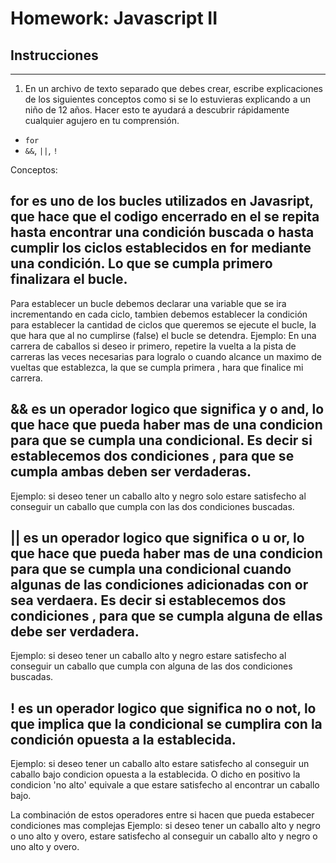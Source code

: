 # Homework: Javascript II

## Instrucciones
---
1. En un archivo de texto separado que debes crear, escribe explicaciones de los siguientes conceptos como si se lo estuvieras explicando a un niño de 12 años. Hacer esto te ayudará a descubrir rápidamente cualquier agujero en tu comprensión.

* `for`
* `&&`, `||`, `!`

Conceptos:

## for es uno de los bucles utilizados en Javasript, que hace que el codigo encerrado en el se repita hasta encontrar una condición buscada o hasta cumplir los ciclos establecidos en for mediante una condición. Lo que se cumpla primero finalizara el bucle. 
Para establecer un bucle debemos declarar una variable que se ira incrementando en cada ciclo, tambien debemos establecer la condición para establecer la cantidad de ciclos que queremos se ejecute el bucle, la que hara que al no cumplirse (false) el bucle se detendra.
Ejemplo: En una carrera de caballos si deseo ir primero, repetire la vuelta a la pista de carreras las veces necesarias para logralo o cuando alcance un maximo de vueltas que establezca, la que se cumpla primera , hara que finalice mi carrera.

## && es un operador logico que significa y o and, lo que hace que pueda haber mas de una condicion para que se cumpla una condicional. Es decir si establecemos dos condiciones , para que se cumpla ambas deben ser verdaderas.
Ejemplo: si deseo tener un caballo alto y negro solo estare satisfecho al conseguir un caballo que cumpla con las dos condiciones buscadas.

## || es un operador logico que significa o u or, lo que hace que pueda haber mas de una condicion para que se cumpla una condicional cuando algunas de las condiciones adicionadas con or sea verdaera. Es decir si establecemos dos condiciones , para que se cumpla alguna de ellas debe ser verdadera.
Ejemplo: si deseo tener un caballo alto y negro estare satisfecho al conseguir un caballo que cumpla con alguna de las dos condiciones buscadas.


## ! es un operador logico que significa no o not, lo que implica que la condicional se cumplira con la condición opuesta a la establecida.  
Ejemplo: si deseo tener un caballo alto  estare satisfecho al conseguir un caballo bajo condicion opuesta a la establecida. O dicho en positivo la condicion 'no alto' equivale a que estare satisfecho al encontrar un caballo bajo.


La combinación de estos operadores entre si hacen que pueda estabecer condiciones mas complejas
Ejemplo: si deseo tener un caballo alto y negro o uno alto y overo, estare satisfecho al conseguir un caballo alto y negro o uno alto y overo.






